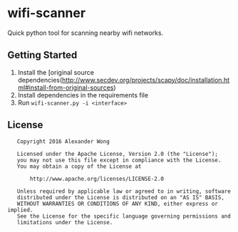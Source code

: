 # wifi-scanner
Quick python tool for scanning nearby wifi networks.


## Getting Started
1. Install the [original source dependencies(http://www.secdev.org/projects/scapy/doc/installation.html#install-from-original-sources)
2. Install dependencies in the requirements file
3. Run ```wifi-scanner.py -i <interface>```

## License

```
   Copyright 2016 Alexander Wong

   Licensed under the Apache License, Version 2.0 (the "License");
   you may not use this file except in compliance with the License.
   You may obtain a copy of the License at

       http://www.apache.org/licenses/LICENSE-2.0

   Unless required by applicable law or agreed to in writing, software
   distributed under the License is distributed on an "AS IS" BASIS,
   WITHOUT WARRANTIES OR CONDITIONS OF ANY KIND, either express or implied.
   See the License for the specific language governing permissions and
   limitations under the License.
```